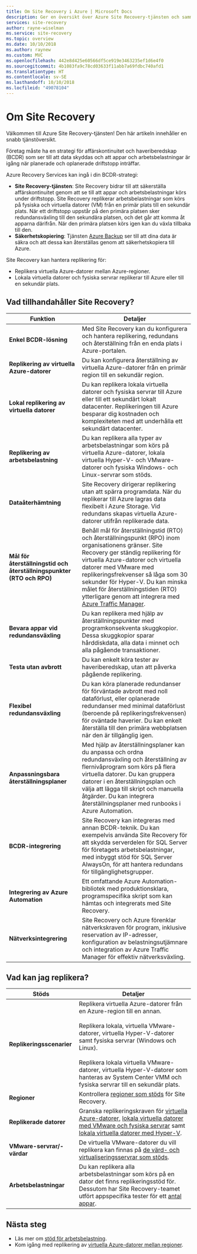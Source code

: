 ```yaml
---
title: Om Site Recovery i Azure | Microsoft Docs
description: Ger en översikt över Azure Site Recovery-tjänsten och sammanfattar distributionsscenarier.
services: site-recovery
author: rayne-wiselman
ms.service: site-recovery
ms.topic: overview
ms.date: 10/10/2018
ms.author: raynew
ms.custom: MVC
ms.openlocfilehash: 442e8d425e60566df5ce919e3463235ef1d6e4f0
ms.sourcegitcommit: 4b1083fa9c78cd03633f11abb7a69fdbc740afd1
ms.translationtype: HT
ms.contentlocale: sv-SE
ms.lasthandoff: 10/10/2018
ms.locfileid: "49078104"
---
```

# <a name="about-site-recovery"></a>Om Site Recovery

Välkommen till Azure Site Recovery-tjänsten! Den här artikeln innehåller en snabb tjänstöversikt.

Företag måste ha en strategi för affärskontinuitet och haveriberedskap (BCDR) som ser till att data skyddas och att appar och arbetsbelastningar är igång när planerade och oplanerade driftstopp inträffar.

Azure Recovery Services kan ingå i din BCDR-strategi:

- **Site Recovery-tjänsten**: Site Recovery bidrar till att säkerställa affärskontinuitet genom att se till att appar och arbetsbelastningar körs under driftstopp. Site Recovery replikerar arbetsbelastningar som körs på fysiska och virtuella datorer (VM) från en primär plats till en sekundär plats. När ett driftstopp uppstår på den primära platsen sker redundansväxling till den sekundära platsen, och det går att komma åt apparna därifrån. När den primära platsen körs igen kan du växla tillbaka till den.  
- **Säkerhetskopiering**: Tjänsten [Azure Backup](https://docs.microsoft.com/azure/backup/) ser till att dina data är säkra och att dessa kan återställas genom att säkerhetskopiera till Azure.

Site Recovery kan hantera replikering för:

- Replikera virtuella Azure-datorer mellan Azure-regioner.
- Lokala virtuella datorer och fysiska servrar replikerar till Azure eller till en sekundär plats.


## <a name="what-does-site-recovery-provide"></a>Vad tillhandahåller Site Recovery?


**Funktion** | **Detaljer**
--- | ---
**Enkel BCDR-lösning** | Med Site Recovery kan du konfigurera och hantera replikering, redundans och återställning från en enda plats i Azure-portalen.
**Replikering av virtuella Azure-datorer** | Du kan konfigurera återställning av virtuella Azure-datorer från en primär region till en sekundär region.
**Lokal replikering av virtuella datorer** | Du kan replikera lokala virtuella datorer och fysiska servrar till Azure eller till ett sekundärt lokalt datacenter. Replikeringen till Azure besparar dig kostnaden och komplexiteten med att underhålla ett sekundärt datacenter.
**Replikering av arbetsbelastning** | Du kan replikera alla typer av arbetsbelastningar som körs på virtuella Azure-datorer, lokala virtuella Hyper-V- och VMware-datorer och fysiska Windows- och Linux-servrar som stöds.
**Dataåterhämtning** | Site Recovery dirigerar replikering utan att spärra programdata. När du replikerar till Azure lagras data flexibelt i Azure Storage. Vid redundans skapas virtuella Azure-datorer utifrån replikerade data.
**Mål för återställningstid och återställningspunkter (RTO och RPO)** | Behåll mål för återställningstid (RTO) och återställningspunkt (RPO) inom organisationens gränser. Site Recovery ger ständig replikering för virtuella Azure-datorer och virtuella datorer med VMware med replikeringsfrekvenser så låga som 30 sekunder för Hyper-V. Du kan minska målet för återställningstiden (RTO) ytterligare genom att integrera med [Azure Traffic Manager](https://azure.microsoft.com/blog/reduce-rto-by-using-azure-traffic-manager-with-azure-site-recovery/).
**Bevara appar vid redundansväxling** | Du kan replikera med hjälp av återställningspunkter med programkonsekventa skuggkopior. Dessa skuggkopior sparar hårddiskdata, alla data i minnet och alla pågående transaktioner.
**Testa utan avbrott** | Du kan enkelt köra tester av haveriberedskap, utan att påverka pågående replikering.
**Flexibel redundansväxling** | Du kan köra planerade redundanser för förväntade avbrott med noll dataförlust, eller oplanerade redundanser med minimal dataförlust (beroende på replikeringsfrekvensen) för oväntade haverier. Du kan enkelt återställa till den primära webbplatsen när den är tillgänglig igen.
**Anpassningsbara återställningsplaner** | Med hjälp av återställningsplaner kan du anpassa och ordna redundansväxling och återställning av flernivåprogram som körs på flera virtuella datorer. Du kan gruppera datorer i en återställningsplan och välja att lägga till skript och manuella åtgärder. Du kan integrera återställningsplaner med runbooks i Azure Automation.
**BCDR-integrering** | Site Recovery kan integreras med annan BCDR-teknik. Du kan exempelvis använda Site Recovery för att skydda serverdelen för SQL Server för företagets arbetsbelastningar, med inbyggt stöd för SQL Server AlwaysOn, för att hantera redundans för tillgänglighetsgrupper.
**Integrering av Azure Automation** | Ett omfattande Azure Automation-bibliotek med produktionsklara, programspecifika skript som kan hämtas och integrerats med Site Recovery.
**Nätverksintegrering** | Site Recovery och Azure förenklar nätverkskraven för program, inklusive reservation av IP-adresser, konfiguration av belastningsutjämnare och integration av Azure Traffic Manager för effektiv nätverksväxling.


## <a name="what-can-i-replicate"></a>Vad kan jag replikera?

**Stöds** | **Detaljer**
--- | ---
**Replikeringsscenarier** | Replikera virtuella Azure-datorer från en Azure-region till en annan.<br/><br/>  Replikera lokala, virtuella VMware-datorer, virtuella Hyper-V-datorer samt fysiska servrar (Windows och Linux).<br/><br/> Replikera lokala virtuella VMware-datorer, virtuella Hyper-V-datorer som hanteras av System Center VMM och fysiska servrar till en sekundär plats.
**Regioner** | Kontrollera [regioner som stöds](https://azure.microsoft.com/regions/services/) för Site Recovery. |
**Replikerade datorer** | Granska replikeringskraven för [virtuella Azure-datorer](azure-to-azure-support-matrix.md#support-for-replicated-machine-os-versions), [lokala virtuella datorer med VMware och fysiska servrar](vmware-physical-azure-support-matrix.md#replicated-machines) samt [lokala virtuella datorer med Hyper-V](hyper-v-azure-support-matrix.md#replicated-vms).
**VMware-servrar/-värdar** | De virtuella VMware-datorer du vill replikera kan finnas på [de värd- och virtualiseringsservrar som stöds](vmware-physical-azure-support-matrix.md).
**Arbetsbelastningar** | Du kan replikera alla arbetsbelastningar som körs på en dator det finns replikeringsstöd för. Dessutom har Site Recovery-teamet utfört appspecifika tester för ett [antal appar](site-recovery-workload.md#workload-summary).



## <a name="next-steps"></a>Nästa steg
* Läs mer om [stöd för arbetsbelastning](site-recovery-workload.md).
* Kom igång med replikering av [virtuella Azure-datorer mellan regioner](azure-to-azure-quickstart.md). 

